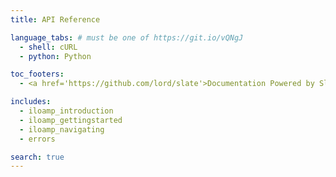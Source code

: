 ```yaml
---
title: API Reference

language_tabs: # must be one of https://git.io/vQNgJ
  - shell: cURL
  - python: Python

toc_footers:
  - <a href='https://github.com/lord/slate'>Documentation Powered by Slate</a>

includes:
  - iloamp_introduction
  - iloamp_gettingstarted
  - iloamp_navigating
  - errors

search: true
---
```


